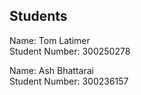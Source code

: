## Students
Name: Tom Latimer  
Student Number: 300250278  

Name: Ash Bhattarai  
Student Number: 300236157